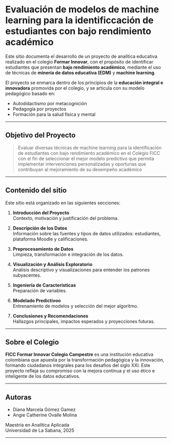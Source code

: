 # Evaluación de modelos de machine learning para la identificcación de estudiantes con bajo rendimiento académico

Este sitio documenta el desarrollo de un proyecto de analítica educativa realizado en el colegio **Formar Innovar**, con el propósito de identificar estudiantes que presentan **bajo rendimiento académico**, mediante el uso de técnicas de **minería de datos educativa (EDM)** y **machine learning**.

El proyecto se enmarca dentro de los principios de la **educación integral e innovadora** promovida por el colegio, y se articula con su modelo pedagógico basado en:

- Autodidactismo por metacognición  
- Pedagogía por proyectos  
- Formación para la salud física y mental

---

## Objetivo del Proyecto

> Evaluar diversas técnicas de machine learning para la identificación de estudiantes con bajo rendimiento académico en el Colegio FICC con el fin de seleccionar el mejor modelo predictivo que permita implementar intervenciones personalizadas y oportunas que contribuyan al mejoramiento de su desempeño académico


---

## Contenido del sitio

Este sitio está organizado en las siguientes secciones:

1. **Introducción del Proyecto**  
   Contexto, motivación y justificación del problema.

2. **Descripción de los Datos**  
   Información sobre las fuentes y tipos de datos utilizados: estudiantes, plataforma Moodle y calificaciones.

3. **Preprocesamiento de Datos**  
   Limpieza, transformación e integración de los datos.

4. **Visualización y Análisis Exploratorio**  
   Análisis descriptivo y visualizaciones para entender los patrones subyacentes.

5. **Ingeniería de Características**  
   Preparación de variables.

6. **Modelado Predictivoo**  
   Entrenamiento de modelos y selección del mejor algoritmo.

7. **Conclusiones y Recomendaciones**  
   Hallazgos principales, impactos esperados y proyecciones futuras.

---

## Sobre el Colegio

**FICC Formar Innovar Colegio Campestre** es una institución educativa colombiana que apuesta por la transformación pedagógica y la innovación, formando ciudadanos integrales para los desafíos del siglo XXI. Este proyecto refleja su compromiso con la mejora continua y el uso ético e inteligente de los datos educativos.

---

## Autoras

- Diana Marcela Gómez Gamez
- Angie Catherine Ovalle Molina  

Maestría en Analítica Aplicada  
Universidad de La Sabana, 2025

---
